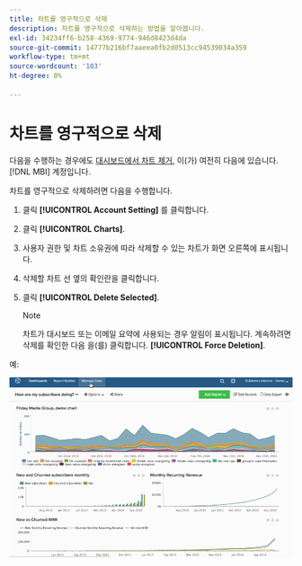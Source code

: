 ```yaml
---
title: 차트를 영구적으로 삭제
description: 차트를 영구적으로 삭제하는 방법을 알아봅니다.
exl-id: 34234ff6-b258-4369-9774-946d8423d4da
source-git-commit: 14777b216bf7aaeea0fb2d0513cc94539034a359
workflow-type: tm+mt
source-wordcount: '103'
ht-degree: 0%

---
```


# 차트를 영구적으로 삭제

다음을 수행하는 경우에도 [대시보드에서 차트 제거](../../data-user/dashboards/remove-charts-dashboard.md), 이(가) 여전히 다음에 있습니다. [!DNL MBI] 계정입니다.

차트를 영구적으로 삭제하려면 다음을 수행합니다.

1. 클릭 **[!UICONTROL Account Setting]** 를 클릭합니다.

1. 클릭 **[!UICONTROL Charts]**.

1. 사용자 권한 및 차트 소유권에 따라 삭제할 수 있는 차트가 화면 오른쪽에 표시됩니다.

1. 삭제할 차트 선 옆의 확인란을 클릭합니다.

1. 클릭 **[!UICONTROL Delete Selected]**.

   >[!NOTE]
   >
   >차트가 대시보드 또는 이메일 요약에 사용되는 경우 알림이 표시됩니다. 계속하려면 삭제를 확인한 다음 을(를) 클릭합니다. **[!UICONTROL Force Deletion]**.

예:

![차트 삭제](../../assets/deletechart.gif)<!--{: width="630" height="402"}-->

